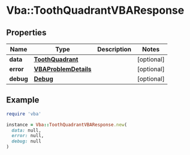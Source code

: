 # Vba::ToothQuadrantVBAResponse

## Properties

| Name | Type | Description | Notes |
| ---- | ---- | ----------- | ----- |
| **data** | [**ToothQuadrant**](ToothQuadrant.md) |  | [optional] |
| **error** | [**VBAProblemDetails**](VBAProblemDetails.md) |  | [optional] |
| **debug** | [**Debug**](Debug.md) |  | [optional] |

## Example

```ruby
require 'vba'

instance = Vba::ToothQuadrantVBAResponse.new(
  data: null,
  error: null,
  debug: null
)
```


